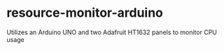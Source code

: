 # resource-monitor-arduino
 Utilizes an Arduino UNO and two Adafruit HT1632 panels to monitor CPU usage
